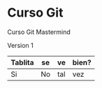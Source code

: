 # Curso Git

Curso Git Mastermind

Version 1

|Tablita  | se | ve | bien? |
|---------|:--:|:--:|:------|
|Si       | No |tal | vez   |